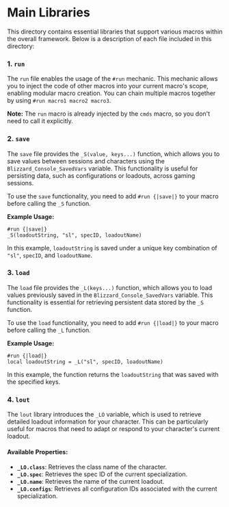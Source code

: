 # Main Libraries

This directory contains essential libraries that support various macros within the overall framework. Below is a description of each file included in this directory:

### 1. `run`
The `run` file enables the usage of the `#run` mechanic. This mechanic allows you to inject the code of other macros into your current macro's scope, enabling modular macro creation. You can chain multiple macros together by using `#run macro1 macro2 macro3`.

**Note:** The `run` macro is already injected by the `cmds` macro, so you don't need to call it explicitly.

### 2. `save`
The `save` file provides the `_S(value, keys...)` function, which allows you to save values between sessions and characters using the `Blizzard_Console_SavedVars` variable. This functionality is useful for persisting data, such as configurations or loadouts, across gaming sessions.

To use the `save` functionality, you need to add `#run {|save|}` to your macro before calling the `_S` function.

**Example Usage:**

```plaintext
#run {|save|}
_S(loadoutString, "sl", specID, loadoutName)
```

In this example, `loadoutString` is saved under a unique key combination of `"sl"`, `specID`, and `loadoutName`.

### 3. `load`
The `load` file provides the `_L(keys...)` function, which allows you to load values previously saved in the `Blizzard_Console_SavedVars` variable. This functionality is essential for retrieving persistent data stored by the `_S` function.

To use the `load` functionality, you need to add `#run {|load|}` to your macro before calling the `_L` function.

**Example Usage:**

```plaintext
#run {|load|}
local loadoutString = _L("sl", specID, loadoutName)
```

In this example, the function returns the `loadoutString` that was saved with the specified keys.

### 4. `lout`
The `lout` library introduces the `_LO` variable, which is used to retrieve detailed loadout information for your character. This can be particularly useful for macros that need to adapt or respond to your character's current loadout.

#### Available Properties:
- **`_LO.class`**: Retrieves the class name of the character.
- **`_LO.spec`**: Retrieves the spec ID of the current specialization.
- **`_LO.name`**: Retrieves the name of the current loadout.
- **`_LO.configs`**: Retrieves all configuration IDs associated with the current specialization.
